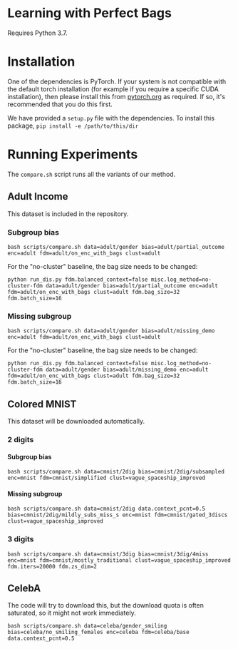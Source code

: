 # Learning with Perfect Bags

Requires Python 3.7.

# Installation
One of the dependencies is PyTorch. If your system is not compatible with the default torch installation 
(for example if you require a specific CUDA installation), 
then please install this from [pytorch.org](https://pytorch.org/) as required. 
If so, it's recommended that you do this first.   

We have provided a `setup.py` file with the dependencies.
To install this package, `pip install -e /path/to/this/dir`

# Running Experiments

The `compare.sh` script runs all the variants of our method.

## Adult Income

This dataset is included in the repository.

### Subgroup bias
```
bash scripts/compare.sh data=adult/gender bias=adult/partial_outcome enc=adult fdm=adult/on_enc_with_bags clust=adult
```

For the "no-cluster" baseline, the bag size needs to be changed:

```
python run_dis.py fdm.balanced_context=false misc.log_method=no-cluster-fdm data=adult/gender bias=adult/partial_outcome enc=adult fdm=adult/on_enc_with_bags clust=adult fdm.bag_size=32 fdm.batch_size=16
```

### Missing subgroup
```
bash scripts/compare.sh data=adult/gender bias=adult/missing_demo enc=adult fdm=adult/on_enc_with_bags clust=adult
```

For the "no-cluster" baseline, the bag size needs to be changed:

```
python run_dis.py fdm.balanced_context=false misc.log_method=no-cluster-fdm data=adult/gender bias=adult/missing_demo enc=adult fdm=adult/on_enc_with_bags clust=adult fdm.bag_size=32 fdm.batch_size=16
```

## Colored MNIST

This dataset will be downloaded automatically.

### 2 digits

#### Subgroup bias
```
bash scripts/compare.sh data=cmnist/2dig bias=cmnist/2dig/subsampled enc=mnist fdm=cmnist/simplified clust=vague_spaceship_improved
```

#### Missing subgroup
```
bash scripts/compare.sh data=cmnist/2dig data.context_pcnt=0.5 bias=cmnist/2dig/mildly_subs_miss_s enc=mnist fdm=cmnist/gated_3discs clust=vague_spaceship_improved
```

### 3 digits
```
bash scripts/compare.sh data=cmnist/3dig bias=cmnist/3dig/4miss enc=mnist fdm=cmnist/mostly_traditional clust=vague_spaceship_improved fdm.iters=20000 fdm.zs_dim=2
```

## CelebA

The code will try to download this, but the download quota is often saturated,
so it might not work immediately.

```
bash scripts/compare.sh data=celeba/gender_smiling bias=celeba/no_smiling_females enc=celeba fdm=celeba/base data.context_pcnt=0.5
```
